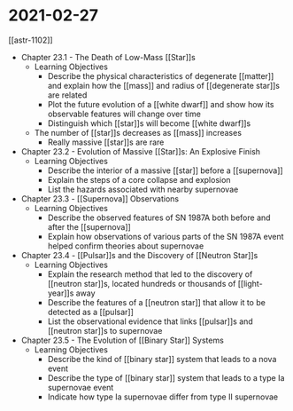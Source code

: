 # 2021-02-27

[[astr-1102]]

- Chapter 23.1 - The Death of Low-Mass [[Star]]s
  - Learning Objectives
    - Describe the physical characteristics of degenerate [[matter]] and explain how the [[mass]] and radius of [[degenerate star]]s are related
    - Plot the future evolution of a [[white dwarf]] and show how its observable features will change over time
    - Distinguish which [[star]]s will become [[white dwarf]]s
  - The number of [[star]]s decreases as [[mass]] increases
    - Really massive [[star]]s are rare
- Chapter 23.2 - Evolution of Massive [[Star]]s: An Explosive Finish
  - Learning Objectives
    - Describe the interior of a massive [[star]] before a [[supernova]]
    - Explain the steps of a core collapse and explosion
    - List the hazards associated with nearby supernovae
- Chapter 23.3 - [[Supernova]] Observations
  - Learning Objectives
    - Describe the observed features of SN 1987A both before and after the [[supernova]]
    - Explain how observations of various parts of the SN 1987A event helped confirm theories about supernovae
- Chapter 23.4 - [[Pulsar]]s and the Discovery of [[Neutron Star]]s
  - Learning Objectives
    - Explain the research method that led to the discovery of [[neutron star]]s, located hundreds or thousands of [[light-year]]s away
    - Describe the features of a [[neutron star]] that allow it to be detected as a [[pulsar]]
    - List the observational evidence that links [[pulsar]]s and [[neutron star]]s to supernovae
- Chapter 23.5 - The Evolution of [[Binary Star]] Systems
  - Learning Objectives
    - Describe the kind of [[binary star]] system that leads to a nova event
    - Describe the type of [[binary star]] system that leads to a type Ia supernovae event
    - Indicate how type Ia supernovae differ from type II supernovae

